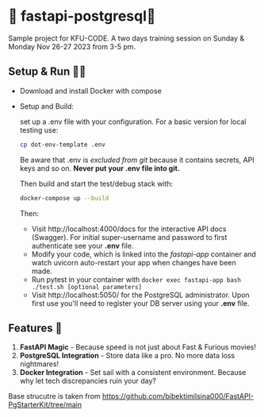 # 🚀  fastapi-postgresql🎉

Sample project for KFU-CODE. A two days training session on Sunday & Monday Nov 26-27 2023 from 3-5 pm. 


## Setup & Run 🏃‍♂️

- Download and install Docker with compose

-   Setup and Build:

    set up a .env file with your configuration.  For a basic version for local testing use:  
    ```bash
    cp dot-env-template .env
    ```
    Be aware that .env is *excluded from git* because it contains secrets, API keys and so on.  **Never put your .env file into git.**

    Then build and start the test/debug stack with:
    ```bash
    docker-compose up --build
    ```

    Then:
    - Visit http://localhost:4000/docs for the interactive API docs (Swagger). For initial super-username and password to first authenticate see your **.env** file.
    - Modify your code, which is linked into the *fastapi-app* container and watch uvicorn auto-restart your app when changes have been made.
    - Run pytest in your container with `docker exec fastapi-app bash ./test.sh [optional parameters]`
    - Visit http://localhost:5050/ for the PostgreSQL administrator. Upon first use you'll need to register your DB server using your **.env** file.

## Features 🌈

1. **FastAPI Magic** - Because speed is not just about Fast & Furious movies!
2. **PostgreSQL Integration** - Store data like a pro. No more data loss nightmares!
3. **Docker Integration** - Set sail with a consistent environment. Because why let tech discrepancies ruin your day?

Base strucutre is taken from https://github.com/bibektimilsina000/FastAPI-PgStarterKit/tree/main

